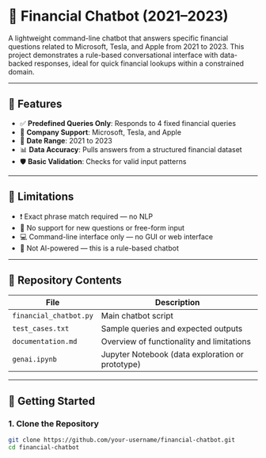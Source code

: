 # 💬 Financial Chatbot (2021–2023)

A lightweight command-line chatbot that answers specific financial questions related to Microsoft, Tesla, and Apple from 2021 to 2023. This project demonstrates a rule-based conversational interface with data-backed responses, ideal for quick financial lookups within a constrained domain.

---

## 📌 Features

- ✅ **Predefined Queries Only**: Responds to 4 fixed financial queries
- 🏢 **Company Support**: Microsoft, Tesla, and Apple
- 📆 **Date Range**: 2021 to 2023
- 📊 **Data Accuracy**: Pulls answers from a structured financial dataset
- 🛡️ **Basic Validation**: Checks for valid input patterns

---

## 🚫 Limitations

- ❗ Exact phrase match required — no NLP
- 🚫 No support for new questions or free-form input
- 💻 Command-line interface only — no GUI or web interface
- 🧠 Not AI-powered — this is a rule-based chatbot

---

## 📂 Repository Contents

| File                | Description                                      |
|---------------------|--------------------------------------------------|
| `financial_chatbot.py` | Main chatbot script                              |
| `test_cases.txt`       | Sample queries and expected outputs              |
| `documentation.md`     | Overview of functionality and limitations        |
| `genai.ipynb`          | Jupyter Notebook (data exploration or prototype) |

---

## 🚀 Getting Started

### 1. Clone the Repository
```bash
git clone https://github.com/your-username/financial-chatbot.git
cd financial-chatbot
